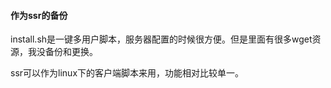 #### 作为ssr的备份

install.sh是一键多用户脚本，服务器配置的时候很方便。但是里面有很多wget资源，我没备份和更换。   

ssr可以作为linux下的客户端脚本来用，功能相对比较单一。  


